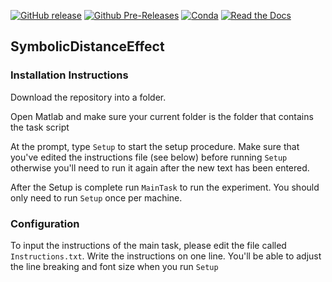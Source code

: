[![GitHub release](https://img.shields.io/github/release/qubyte/rubidium.svg)]()
[![Github Pre-Releases](https://img.shields.io/github/downloads-pre/atom/atom/latest/total.svg)]()
[![Conda](https://img.shields.io/conda/pn/conda-forge/python.svg)]()
[![Read the Docs](https://img.shields.io/readthedocs/pip.svg)]()

## SymbolicDistanceEffect

### Installation Instructions

Download the repository into a folder. 

Open Matlab and make sure your current folder is the folder that contains the task script

At the prompt, type `Setup` to start the setup procedure. Make sure that you've edited the instructions file (see below) before running `Setup` otherwise you'll need to run it again after the new text has been entered. 

After the Setup is complete run `MainTask` to run the experiment. You should only need to run `Setup` once per machine. 

### Configuration

To input the instructions of the main task, please edit the file called `Instructions.txt`. Write the instructions on one line. You'll be able to adjust the line breaking and font size when you run `Setup`
